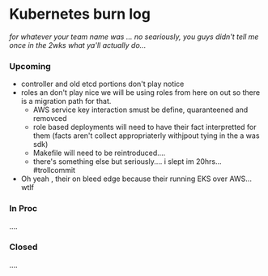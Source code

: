 # Kubernetes burn log

_for whatever your team name was ... no seariously, you guys didn't tell me
once in the 2wks what ya'll actually do..._


### Upcoming

- controller and old etcd portions don't play notice
- roles an don't play nice we will be using roles from here on out so there
  is a migration path for that.
    - AWS service key interaction smust be define, quaranteened and removced
    - role based deployments will need to have their fact interpretted for them (facts aren't collect appropriaterly withjpout tying in the a was sdk)
    - Makefile will need to be reintroduced....
    - there's something else but seriously.... i slept im 20hrs... #trollcommit
- Oh yeah , their on bleed edge because their running EKS over AWS... wtlf


### In Proc

....

### Closed

....
